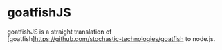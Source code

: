 # goatfishJS

goatfishJS is a straight translation of [goatfish]<https://github.com/stochastic-technologies/goatfish> to node.js.
